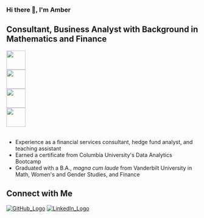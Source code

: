 ### Hi there 👋, I'm Amber

<!--
**amberteets/amberteets** is a ✨ _special_ ✨ repository because its `README.md` (this file) appears on your GitHub profile.

Here are some ideas to get you started:

- 🔭 I’m currently working on ...
- 🌱 I’m currently learning ...
- 👯 I’m looking to collaborate on ...
- 🤔 I’m looking for help with ...
- 💬 Ask me about ...
- 📫 How to reach me: ...
- 😄 Pronouns: ...
- ⚡ Fun fact: ...
-->

## Consultant, Business Analyst with Background in Mathematics and Finance

<!-- Achievements -->
<div class='row'>
  <div class='col-xs-12 col-md-3'>
    <img src="https://user-images.githubusercontent.com/68611255/129961914-5fe28f59-53a5-4b5a-818c-264f0e1c9cb3.png" height=50></img>
  </div>
  <div class='col-xs-12 col-md-3'>
    <img src="https://user-images.githubusercontent.com/68611255/129962311-92db75dd-16a1-4af7-b2d4-2a4a6194c8b3.png" height=50></img>
  </div>
  <div class='col-xs-12 col-md-3'>
    <img src="https://user-images.githubusercontent.com/68611255/129961736-1ff11921-2fa2-4689-ab71-fcc034ae1fa9.png" height=50></img>
  </div>
  <div class='col-xs-12 col-md-3'>
    <img src="https://user-images.githubusercontent.com/68611255/129961623-b908fe14-5f16-418a-9a67-ece0642ccf5c.png" height=50></img>
  </div>
</div>

<br/>

- Experience as a financial services consultant, hedge fund analyst, and teaching assistant
- Earned a certificate from Columbia University's Data Analytics Bootcamp
- Graduated with a B.A., *magna cum laude* from Vanderbilt University in Math, Women's and Gender Studies, and Finance

## Connect with Me

[![GitHub_Logo](https://user-images.githubusercontent.com/68611255/129258469-513865ec-4da6-4181-a9b8-ff4f6c0c4e5f.png)][1] [![LinkedIn_Logo](https://user-images.githubusercontent.com/68611255/129258172-31904a99-0f98-40c9-8f94-c9a389b7e5e2.png)][2]

<!-- Links -->
[1]: https://github.com/amberteets
[2]: https://www.linkedin.com/in/amber-teetsel/
